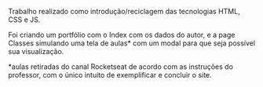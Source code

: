 Trabalho realizado como introdução/reciclagem das tecnologias HTML, CSS e JS. 

Foi criando um portfólio com o Index com os dados do autor, e a page Classes simulando uma tela de aulas* com um modal para que seja possível sua visualização.

*aulas retiradas do canal Rocketseat de acordo com as instruções do professor, com o único intuito de exemplificar e concluir o site.
